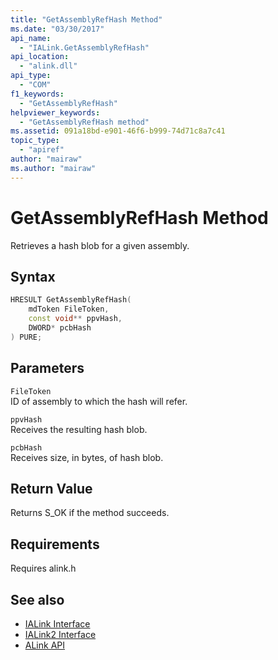 ```yaml
---
title: "GetAssemblyRefHash Method"
ms.date: "03/30/2017"
api_name: 
  - "IALink.GetAssemblyRefHash"
api_location: 
  - "alink.dll"
api_type: 
  - "COM"
f1_keywords: 
  - "GetAssemblyRefHash"
helpviewer_keywords: 
  - "GetAssemblyRefHash method"
ms.assetid: 091a18bd-e901-46f6-b999-74d71c8a7c41
topic_type: 
  - "apiref"
author: "mairaw"
ms.author: "mairaw"
---
```

# GetAssemblyRefHash Method
Retrieves a hash blob for a given assembly.  
  
## Syntax  
  
```cpp  
HRESULT GetAssemblyRefHash(  
    mdToken FileToken,  
    const void** ppvHash,  
    DWORD* pcbHash  
) PURE;  
```  
  
## Parameters  
 `FileToken`  
 ID of assembly to which the hash will refer.  
  
 `ppvHash`  
 Receives the resulting hash blob.  
  
 `pcbHash`  
 Receives size, in bytes, of hash blob.  
  
## Return Value  
 Returns S_OK if the method succeeds.  
  
## Requirements  
 Requires alink.h  
  
## See also

- [IALink Interface](../../../../docs/framework/unmanaged-api/alink/ialink-interface.md)
- [IALink2 Interface](../../../../docs/framework/unmanaged-api/alink/ialink2-interface.md)
- [ALink API](../../../../docs/framework/unmanaged-api/alink/index.md)
